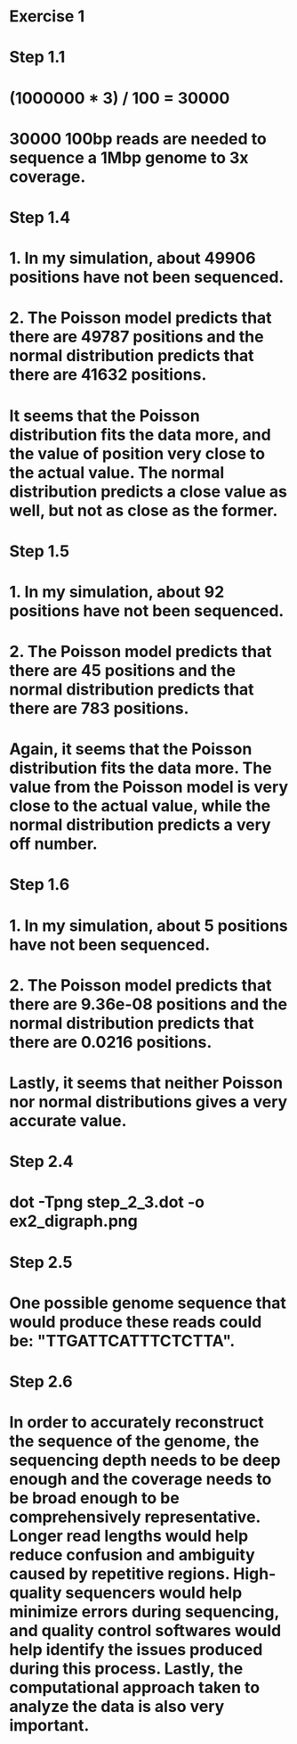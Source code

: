 # Exercise 1
# Step 1.1

# (1000000 * 3) / 100 = 30000
# 30000 100bp reads are needed to sequence a 1Mbp genome to 3x coverage.

# Step 1.4

# 1. In my simulation, about 49906 positions have not been sequenced.
# 2. The Poisson model predicts that there are 49787 positions and the normal distribution predicts that there are 41632 positions.
# It seems that the Poisson distribution fits the data more, and the value of position very close to the actual value. The normal distribution predicts a close value as well, but not as close as the former.

# Step 1.5
# 1. In my simulation, about 92 positions have not been sequenced.
# 2. The Poisson model predicts that there are 45 positions and the normal distribution predicts that there are 783 positions.
# Again, it seems that the Poisson distribution fits the data more. The value from the Poisson model is very close to the actual value, while the normal distribution predicts a very off number.

# Step 1.6
# 1. In my simulation, about 5 positions have not been sequenced.
# 2. The Poisson model predicts that there are 9.36e-08 positions and the normal distribution predicts that there are 0.0216 positions.
# Lastly, it seems that neither Poisson nor normal distributions gives a very accurate value. 

# Step 2.4
# dot -Tpng step_2_3.dot -o ex2_digraph.png

# Step 2.5
# One possible genome sequence that would produce these reads could be: "TTGATTCATTTCTCTTA".

# Step 2.6
# In order to accurately reconstruct the sequence of the genome, the sequencing depth needs to be deep enough and the coverage needs to be broad enough to be comprehensively representative. Longer read lengths would help reduce confusion and ambiguity caused by repetitive regions. High-quality sequencers would help minimize errors during sequencing, and quality control softwares would help identify the issues produced during this process. Lastly, the computational approach taken to analyze the data is also very important.